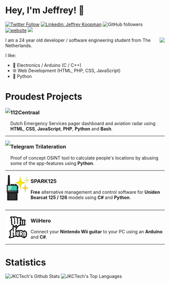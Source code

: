 # Hey, I'm Jeffrey! 👋

[![Twitter Follow](https://img.shields.io/twitter/follow/JKCTech?label=Follow)](https://twitter.com/intent/follow?screen_name=JKCTech)
[![Linkedin: Jeffrey Koopman](https://img.shields.io/badge/-Jeffrey-blue?style=flat-square&logo=Linkedin&logoColor=white&link=https://www.linkedin.com/in/jkoopman99/)](https://www.linkedin.com/in/jkoopman99/)
![GitHub followers](https://img.shields.io/github/followers/jkctech?label=Follow&style=social)
[![website](https://img.shields.io/badge/Website-46a2f1.svg?&style=flat-square&logo=Google-Chrome&logoColor=white&link=https://jkctech.nl/)](https://jkctech.nl/)
![](https://visitor-badge.glitch.me/badge?page_id=jkctech.jkctech)

<img src="https://pbs.twimg.com/profile_images/1388807545746296832/-d_AueYe_400x400.jpg" align="right" height="150">

I am a 24 year old developer / software engineering student from The Netherlands.

I like:
- 🤖 Electronics / Arduino (C / C++)
- 🌐 Web Development (HTML, PHP, CSS, JavaScript)
- 🐍 Python

# Proudest Projects

<a href="https://www.112centraal.nl/" target="_blank"><img align="left" height="80" src="https://www.112centraal.nl/images/favicon/apple-touch-icon.png"></a>
### 112Centraal
Dutch Emergency Services pager dashboard and aviation radar using **HTML**, **CSS**, **JavaScript**, **PHP**, **Python** and **Bash**.

<hr>

<a href="https://github.com/jkctech/Telegram-Trilateration" target="_blank"><img align="left" height="80" src="https://github.com/jkctech/Telegram-Trilateration/blob/125989250501acc847a17b92569a784d8b081446/_assets/solution.png"></a>
### Telegram Trilateration
Proof of concept OSINT tool to calculate people's locations by abusing some of the app-features using **Python**.
<br>

<hr>

<a href="https://github.com/jkctech/SPARK125" target="_blank"><img align="left" height="80" src="https://github.com/jkctech/SPARK125/blob/658f701a1e9527e19fe06d7c95ee9e1dd0c5a4bb/Assets/Logo.png"></a>
### SPARK125
**Free** alternative management and control software for **Uniden Bearcat 125 / 126** models using **C#** and **Python**.
<br><br>

<hr>

<a href="https://github.com/jkctech/WiiHero" target="_blank"><img align="left" height="80" src="https://github.com/jkctech/WiiHero/blob/5234930b1c8f99f7223ef6b7fec8100196cb960b/Assets/Logo/logo.png"></a>
### WiiHero
Connect your **Nintendo Wii guitar** to your PC using an **Arduino** and **C#**.

<hr>

# Statistics

<img alt="JKCTech's Github Stats" src="https://github-readme-stats.vercel.app/api/?username=jkctech&show_icons=true&count_private=true&theme=react&hide_border=true&bg_color=1F222E&title_color=F85D7F&icon_color=F8D866" height="192px"/> <img alt="JKCTech's Top Languages" src="https://github-readme-stats.vercel.app/api/top-langs/?username=jkctech&langs_count=8&layout=compact&theme=react&hide_border=true&bg_color=1F222E&title_color=F85D7F&icon_color=F8D866" height="192px"/>
